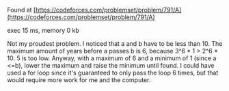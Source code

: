 Found at [https://codeforces.com/problemset/problem/791/A](https://codeforces.com/problemset/problem/791/A)

exec 15 ms, memory 0 kb

Not my proudest problem. I noticed that a and b have to be less than 10. The maximum amount of years before a passes b is 6, because 3^6 * 1 > 2^6 * 10. 5 is too low. Anyway, with a maximum of 6 and a minimum of 1 (since a <=b), lower the maximum and raise the minimum until found. I could have used a for loop since it's guaranteed to only pass the loop 6 times, but that would require more work for me and the computer.
